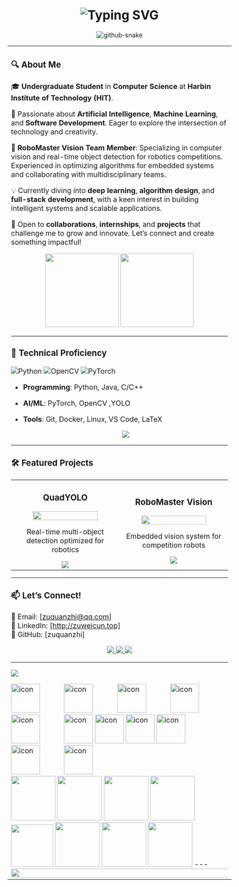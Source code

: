<div align="center">

  <!-- 动态渐变标题 -->
  <h1 align="center">
    <img src="https://readme-typing-svg.demolab.com?font=Fira+Code&weight=600&size=32&duration=4000&pause=1000&color=00C2FF&background=FFFFFF00&center=true&vCenter=true&width=500&lines=Hello%2C+I'm+Zuquanzhi;RoboMaster+Vision+Engineer;AI+%26+OpenCV+Developer" alt="Typing SVG" />
  </h1>
    </a>
  <!-- Snake Code Contribution Map 贪吃蛇代码贡献图 -->
  <picture>
    <source media="(prefers-color-scheme: dark)" srcset="https://cdn.jsdelivr.net/gh/sun0225SUN/sun0225SUN/profile-snake-contrib/github-contribution-grid-snake-dark.svg" />
    <source media="(prefers-color-scheme: light)" srcset="https://cdn.jsdelivr.net/gh/sun0225SUN/sun0225SUN/profile-snake-contrib/github-contribution-grid-snake.svg" />
    <img alt="github-snake" src="https://cdn.jsdelivr.net/gh/sun0225SUN/sun0225SUN/profile-snake-contrib/github-contribution-grid-snake-dark.svg" />
  </picture>

</div>

<table>
  
<tr><td>

### 🔍 About Me  
🎓 **Undergraduate Student** in **Computer Science** at **Harbin Institute of Technology (HIT)**.  

🧠 Passionate about **Artificial Intelligence**, **Machine Learning**, and **Software Development**. Eager to explore the intersection of technology and creativity.  

🤖 **RoboMaster Vision Team Member**: Specializing in computer vision and real-time object detection for robotics competitions. Experienced in optimizing algorithms for embedded systems and collaborating with multidisciplinary teams.  

💡 Currently diving into **deep learning**, **algorithm design**, and **full-stack development**, with a keen interest in building intelligent systems and scalable applications.  

🤝 Open to **collaborations**, **internships**, and **projects** that challenge me to grow and innovate. Let’s connect and create something impactful!  

  <!-- 统计卡片组 -->
  <div align="center">
    <img height="165" src="https://github-readme-stats.vercel.app/api?username=zuquanzhi&show_icons=true&theme=dark&hide_border=true&include_all_commits=true" />
    <img height="165" src="https://github-readme-stats.vercel.app/api/top-langs/?username=zuquanzhi&layout=compact&theme=dark&hide_border=true" />
  </div>


--- 
  <!-- 技能进度条 -->
  ### 🚀 Technical Proficiency  
  ![Python](https://img.shields.io/badge/Python-Expert-3776AB?logo=python&logoColor=white)
  ![OpenCV](https://img.shields.io/badge/OpenCV-Advanced-5C3EE8?logo=opencv&logoColor=white)
  ![PyTorch](https://img.shields.io/badge/PyTorch-Intermediate-EE4C2C?logo=pytorch&logoColor=white)

- **Programming**: Python, Java, C/C++
- **AI/ML**: PyTorch, OpenCV  ,YOLO
- **Tools**: Git, Docker, Linux, VS Code, LaTeX  

  <div align="center">
    <img src="https://skillicons.dev/icons?i=py,pytorch,tensorflow,opencv,c,cpp,ros,linux,docker,aws,git,github" />
  </div>
</div>

---

  <!-- 项目展示卡片 -->
  ### 🛠️ Featured Projects
  <table>
    <tr>
      <td width="50%">
        <h3 align="center">QuadYOLO</h3>
        <div align="center">  
          <img src="https://cdn.jsdelivr.net/gh/zuquanzhi/assets/quad-yolo-demo.gif" width="80%"/>
          <p>Real-time multi-object detection optimized for robotics</p>
          <a href="https://github.com/zuquanzhi/QuadYOLO">
            <img src="https://img.shields.io/badge/CODE-3DA639?style=for-the-badge&logo=github&logoColor=white"/>
          </a>
        </div>
      </td>
      <td width="50%">
        <h3 align="center">RoboMaster Vision</h3>
        <div align="center">  
          <img src="https://cdn.jsdelivr.net/gh/zuquanzhi/assets/robomaster-demo.gif" width="80%"/>
          <p>Embedded vision system for competition robots</p>
          <a href="https://github.com/zuquanzhi/RoboMaster-Vision">
            <img src="https://img.shields.io/badge/CODE-FF6F61?style=for-the-badge&logo=robot&logoColor=white"/>
          </a>
        </div>
      </td>
    </tr>
  </table>

---

### 📫 Let’s Connect!  
📧 Email: [zuquanzhi@qq.com]  
🔗 LinkedIn: [http://zuweicun.top]    
🐙 GitHub: [zuquanzhi]  

<div align="center">
  <a href="mailto:zuweicun@gmail.com">
    <img src="https://img.shields.io/badge/Gmail-EA4335?style=for-the-badge&logo=gmail&logoColor=white" />
  </a>
  <a href="https://zuweicun.top/">
    <img src="https://img.shields.io/badge/Blog-FF5722?style=for-the-badge&logo=blogger&logoColor=white" />
  </a>
  <a href="https://www.robomaster.com/">
    <img src="https://img.shields.io/badge/RoboMaster-FF6F61?style=for-the-badge&logo=robot&logoColor=white" />
  </a>
</div>

--- 
<!-- programming tool icon 编程工具图标 -->
<img src="https://skillicons.dev/icons?i=ps,ai,pr,c,cpp,cs,ts,discord,twitter,mongodb,instagram,idea,git,ros" /><br>
<!-- svg -->
<img src="https://techstack-generator.vercel.app/kubernetes-icon.svg" alt="icon" width="65" style="width: 65px; height: 65px; margin-right: 50px; margin-bottom: 0px;" />
<img src="https://techstack-generator.vercel.app/js-icon.svg" alt="icon" width="65" style="width: 65px; height: 65px; margin-right: 50px; margin-bottom: 0px;" />
<img src="https://techstack-generator.vercel.app/mysql-icon.svg" alt="icon" width="65" style="width: 65px; height: 65px; margin-right: 50px; margin-bottom: 0px;" />
<img src="https://techstack-generator.vercel.app/webpack-icon.svg" alt="icon" width="65" style="width: 65px; height: 65px; margin-right: 0px; margin-bottom: 0px;" />
<img src="https://techstack-generator.vercel.app/docker-icon.svg" alt="icon" width="65" style="width: 65px; height: 65px; margin-right: 50px; margin-bottom: 0px;" /> 
<img src="https://techstack-generator.vercel.app/redux-icon.svg" alt="icon" width="65" style="width: 65px; height: 65px; margin-right: 0px; margin-bottom: 0px;" />
<img src="https://techstack-generator.vercel.app/java-icon.svg" alt="icon" width="65" style="width: 65px; height: 65px; margin-right: 0px; margin-bottom: 0px;" />
<img src="https://techstack-generator.vercel.app/eslint-icon.svg" alt="icon" width="65" style="width: 65px; height: 65px; margin-right: 0px; margin-bottom: 0px;" />
<img src="https://techstack-generator.vercel.app/aws-icon.svg" alt="icon" width="65" style="width: 65px; height: 65px; margin-right: 50px; margin-bottom: 0px;" />
<img src="https://techstack-generator.vercel.app/ts-icon.svg" alt="icon" width="65" style="width: 65px; height: 65px; margin-right: 50px; margin-bottom: 0px;" />
<img src="https://techstack-generator.vercel.app/nginx-icon.svg" alt="icon" width="65" style="width: 65px; height: 65px; margin-right: 50px; margin-bottom: 0px;" /><br>

<!-- gif -->
<img height="100" width="100" src="https://cdn.jsdelivr.net/gh/sun0225SUN/sun0225SUN/assets/images/html.webp">
<img height="100" width="100" src="https://cdn.jsdelivr.net/gh/sun0225SUN/sun0225SUN/assets/images/cssgif.webp">
<img height="100" width="100" src="https://cdn.jsdelivr.net/gh/sun0225SUN/sun0225SUN/assets/images/vscode.webp">
<img height="100" width="100" src="https://cdn.jsdelivr.net/gh/sun0225SUN/sun0225SUN/assets/images/react.webp">
<img height="95" width="95" src="https://cdn.jsdelivr.net/gh/sun0225SUN/sun0225SUN/assets/images/vue.webp">
<img height="100" width="100" src="https://cdn.jsdelivr.net/gh/sun0225SUN/sun0225SUN/assets/images/python.webp">
<img height="100" width="100" src="https://cdn.jsdelivr.net/gh/sun0225SUN/sun0225SUN/assets/images/js.webp">
<img height="100" width="100" src="https://cdn.jsdelivr.net/gh/sun0225SUN/sun0225SUN/assets/images/github.webp">
--- 
<!-- ########################################## 分割 ########################################## -->
<img width="200%" src="https://cdn.jsdelivr.net/gh/sun0225SUN/sun0225SUN/assets/images/hr.gif" />

<!-- GitHub metrics 信息指标 -->
<div align="center">



